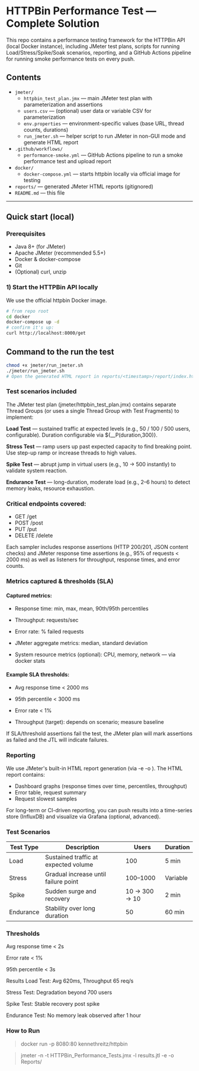 # HTTPBin Performance Test — Complete Solution

This repo contains a performance testing framework for the HTTPBin API (local Docker instance), including JMeter test plans, scripts for running Load/Stress/Spike/Soak scenarios, reporting, and a GitHub Actions pipeline for running smoke performance tests on every push.

## Contents
- `jmeter/`
  - `httpbin_test_plan.jmx` — main JMeter test plan with parameterization and assertions
  - `users.csv` — (optional) user data or variable CSV for parameterization
  - `env.properties` — environment-specific values (base URL, thread counts, durations)
  - `run_jmeter.sh` — helper script to run JMeter in non-GUI mode and generate HTML report
- `.github/workflows/`
  - `performance-smoke.yml` — GitHub Actions pipeline to run a smoke performance test and upload report
- `docker/`
  - `docker-compose.yml` — starts httpbin locally via official image for testing
- `reports/` — generated JMeter HTML reports (gitignored)
- `README.md` — this file

---

## Quick start (local)

### Prerequisites
- Java 8+ (for JMeter)
- Apache JMeter (recommended 5.5+)
- Docker & docker-compose
- Git
- (Optional) curl, unzip

### 1) Start the HTTPBin API locally
We use the official httpbin Docker image.

```bash
# from repo root
cd docker
docker-compose up -d
# confirm it's up:
curl http://localhost:8000/get
```

## Command to the run the test
```bash
chmod +x jmeter/run_jmeter.sh
./jmeter/run_jmeter.sh
# Open the generated HTML report in reports/<timestamp>/report/index.html
```


### Test scenarios included
The JMeter test plan (jmeter/httpbin_test_plan.jmx) contains separate Thread Groups (or uses a single Thread Group with Test Fragments) to implement:

**Load Test** — sustained traffic at expected levels (e.g., 50 / 100 / 500 users, configurable). Duration configurable via ${__P(duration,300)}.

**Stress Test** — ramp users up past expected capacity to find breaking point. Use step-up ramp or increase threads to high values.

**Spike Test** — abrupt jump in virtual users (e.g., 10 → 500 instantly) to validate system reaction.

**Endurance Test** — long-duration, moderate load (e.g., 2–6 hours) to detect memory leaks, resource exhaustion.


### Critical endpoints covered:
* GET /get
* POST /post
* PUT /put
* DELETE /delete

Each sampler includes response assertions (HTTP 200/201, JSON content checks) and JMeter response time assertions (e.g., 95% of requests < 2000 ms) as well as listeners for throughput, response times, and error counts.


### Metrics captured & thresholds (SLA)
#### Captured metrics:

* Response time: min, max, mean, 90th/95th percentiles

* Throughput: requests/sec

* Error rate: % failed requests

* JMeter aggregate metrics: median, standard deviation

* System resource metrics (optional): CPU, memory, network — via docker stats

#### Example SLA thresholds:
* Avg response time < 2000 ms

* 95th percentile < 3000 ms

* Error rate < 1%

* Throughput (target): depends on scenario; measure baseline

If SLA/threshold assertions fail the test, the JMeter plan will mark assertions as failed and the JTL will indicate failures.


### Reporting
We use JMeter's built-in HTML report generation (via -e -o <output>). The HTML report contains:
* Dashboard graphs (response times over time, percentiles, throughput)
* Error table, request summary
* Request slowest samples

For long-term or CI-driven reporting, you can push results into a time-series store (InfluxDB) and visualize via Grafana (optional, advanced).


### Test Scenarios
| **Test Type**  | **Description**                        | **Users**      | **Duration**|
|----------------|----------------------------------------|----------------|---------------|
| Load           | Sustained traffic at expected volume   | 100            | 5 min         |
| Stress         | Gradual increase until failure point   | 100–1000       | Variable      |
| Spike          | Sudden surge and recovery              | 10 → 300 → 10  | 2 min         |
| Endurance      | Stability over long duration           | 50             | 60 min        |

### Thresholds
Avg response time < 2s

Error rate < 1%

95th percentile < 3s

Results
Load Test: Avg 620ms, Throughput 65 req/s

Stress Test: Degradation beyond 700 users

Spike Test: Stable recovery post spike

Endurance Test: No memory leak observed after 1 hour

### How to Run
> docker run -p 8080:80 kennethreitz/httpbin

> jmeter -n -t HTTPBin_Performance_Tests.jmx -l results.jtl -e -o Reports/
